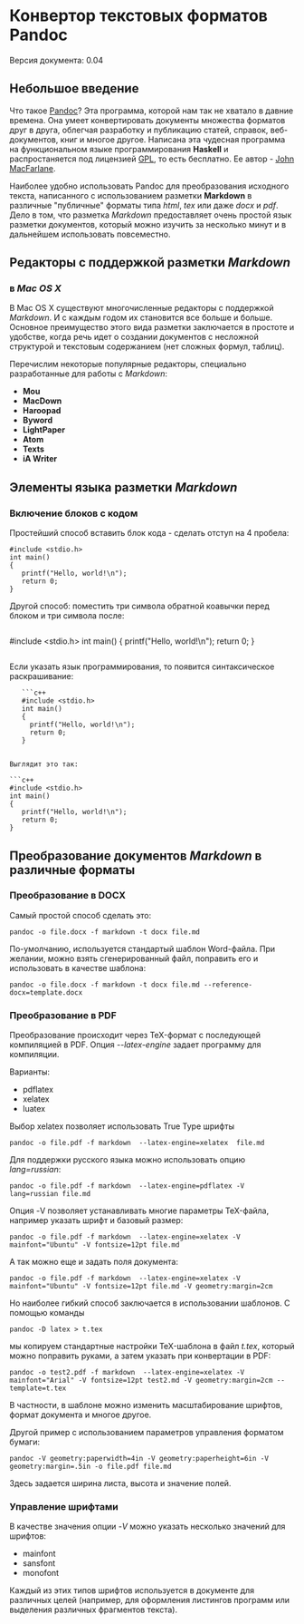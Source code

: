 # Конвертор текстовых форматов Pandoc
Версия документа: 0.04

## Небольшое введение

Что такое [Pandoc](http://pandoc.org)? Эта программа, которой нам так не хватало в давние времена. Она умеет конвертировать документы множества форматов друг в друга, облегчая разработку и публикацию статей, справок, веб-документов, книг и многое другое. Написана эта чудесная программа на функциональном языке программирования __Haskell__ и распростаняется под лицензией [GPL](http://www.gnu.org/copyleft/gpl.html), то есть бесплатно. Ее автор - [John MacFarlane](http://johnmacfarlane.net).

Наиболее удобно использовать Pandoc для преобразования исходного текста, написанного с использованием разметки __Markdown__ в различные "публичные" форматы типа _html_, _tex_ или даже _docx_ и _pdf_. Дело в том, что разметка _Markdown_ предоставляет очень простой язык разметки документов, который можно изучить за несколько минут и в дальнейшем использовать повсеместно. 

## Редакторы с поддержкой разметки _Markdown_ 

### в _Mac OS X_

В Mac OS X существуют многочисленные редакторы с поддержкой _Markdown_. И с каждым годом их становится все больше и больше. Основное преимущество этого вида разметки заключается в простоте и удобстве, когда речь идет о создании документов с несложной структурой и текстовым содержанием (нет сложных формул, таблиц).

Перечислим некоторые популярные редакторы, специально разработанные для работы с _Markdown_:

- **Mou** 
- **MacDown**
- **Haroopad**
- **Byword**
- **LightPaper**
- **Atom**
- **Texts** 
- **iA Writer** 


## Элементы языка разметки _Markdown_

### Включение блоков с кодом

Простейший способ вставить блок кода - сделать отступ на 4 пробела:

    #include <stdio.h>
    int main()
    {
       printf("Hello, world!\n");
       return 0;
    }
Другой способ: поместить три символа обратной коавычки перед блоком и три символа после:

```
   ```
   #include <stdio.h>
   int main()
   {
     printf("Hello, world!\n");
     return 0;
   }
   ```
```
Если указать язык программирования, то появится синтаксическое раскрашивание:

```
   ```с++
   #include <stdio.h>
   int main()
   {
     printf("Hello, world!\n");
     return 0;
   }
   ```
```

Выглядит это так:

```c++
#include <stdio.h>
int main()
{
   printf("Hello, world!\n");
   return 0;
}
```

## Преобразование документов _Markdown_ в различные форматы

### Преобразование в DOCX

Самый простой способ сделать это:

    pandoc -o file.docx -f markdown -t docx file.md
    
По-умолчанию, используется стандартый шаблон Word-файла. При желании, можно взять сгенерированный файл, поправить его и использовать в качестве шаблона:

    pandoc -o file.docx -f markdown -t docx file.md --reference-docx=template.docx
    
### Преобразование в PDF

Преобразование происходит через TeX-формат с последующей компиляцией в PDF. Опция _--latex-engine_ задает программу для компиляции.

Варианты:

- pdflatex
- xelatex
- luatex

Выбор xelatex позволяет использовать True Type шрифты

    pandoc -o file.pdf -f markdown  --latex-engine=xelatex  file.md 

Для поддержки русского языка можно использовать опцию  _lang=russian_:

    pandoc -o file.pdf -f markdown  --latex-engine=pdflatex -V lang=russian file.md    

Опция -V позволяет устанавливать многие параметры TeX-файла, например указать шрифт и базовый размер:

    pandoc -o file.pdf -f markdown  --latex-engine=xelatex -V mainfont="Ubuntu" -V fontsize=12pt file.md
    
А так можно еще и задать поля документа:

    pandoc -o file.pdf -f markdown  --latex-engine=xelatex -V mainfont="Ubuntu" -V fontsize=12pt file.md -V geometry:margin=2cm    

Но наиболее гибкий способ заключается в использовании шаблонов. С помощью команды

    pandoc -D latex > t.tex 
    
мы копируем стандартные настройки TeX-шаблона в файл _t.tex_, который можно поправить руками, а затем указать при конвертации в PDF:

    pandoc -o test2.pdf -f markdown  --latex-engine=xelatex -V mainfont="Arial" -V fontsize=12pt test2.md -V geometry:margin=2cm --template=t.tex
    
В частности, в шаблоне можно изменить масштабирование шрифтов, формат документа и многое другое.

Другой пример с использованием параметров управления форматом бумаги:

    pandoc -V geometry:paperwidth=4in -V geometry:paperheight=6in -V geometry:margin=.5in -o file.pdf file.md
    
Здесь задается ширина листа, высота и значение полей.

### Управление шрифтами

В качестве значения опции _-V_ можно указать несколько значений для шрифтов:

- mainfont
- sansfont
- monofont

Каждый из этих типов шрифтов используется в документе для различных целей (например, для оформления листингов программ или выделения различных фрагментов текста).